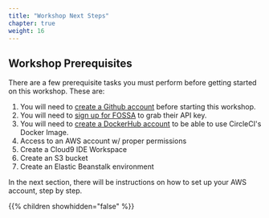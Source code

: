 ```yaml
---
title: "Workshop Next Steps"
chapter: true
weight: 16
---
```


## Workshop Prerequisites

There are a few prerequisite tasks you must perform before getting started on this workshop. These are:

1. You will need to [create a Github account](https://www.google.com/url?sa=t&rct=j&q=&esrc=s&source=web&cd=&cad=rja&uact=8&ved=2ahUKEwjT7Ke_2cXwAhVvUt8KHUncDMYQFjAAegQIAxAD&url=https%3A%2F%2Fgithub.com%2Fjoin&usg=AOvVaw0H9TK-nu7JfXaoNeNMgJEk) before starting this workshop.
1. You will need to [sign up for FOSSA](https://app.fossa.com/account/register) to grab their API key.
1. You will need to [create a DockerHub account](https://app.fossa.com/account/register) to be able to use CircleCI's Docker Image. 
1. Access to an AWS account w/ proper permissions
1. Create a Cloud9 IDE Workspace
1. Create an S3 bucket
1. Create an Elastic Beanstalk environment

In the next section, there will be instructions on how to set up your AWS account, step by step.

{{% children showhidden="false" %}}